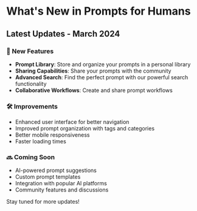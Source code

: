 # What's New in Prompts for Humans

## Latest Updates - March 2024

### 🚀 New Features

- **Prompt Library**: Store and organize your prompts in a personal library
- **Sharing Capabilities**: Share your prompts with the community
- **Advanced Search**: Find the perfect prompt with our powerful search functionality
- **Collaborative Workflows**: Create and share prompt workflows

### 🛠️ Improvements

- Enhanced user interface for better navigation
- Improved prompt organization with tags and categories
- Better mobile responsiveness
- Faster loading times

### 🔜 Coming Soon

- AI-powered prompt suggestions
- Custom prompt templates
- Integration with popular AI platforms
- Community features and discussions

Stay tuned for more updates!
